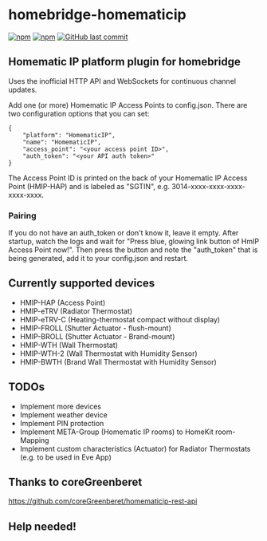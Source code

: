 # homebridge-homematicip
[![npm](https://img.shields.io/npm/v/homebridge-fhem.svg?style=plastic)](https://www.npmjs.com/package/homebridge-fhem)
[![npm](https://img.shields.io/npm/dt/homebridge-fhem.svg?style=plastic)](https://www.npmjs.com/package/homebridge-fhem)
[![GitHub last commit](https://img.shields.io/github/last-commit/marcsowen/homebridge-homematicip.svg?style=plastic)](https://github.com/marcsowen/homebridge-homematicip)

## Homematic IP platform plugin for homebridge

Uses the inofficial HTTP API and WebSockets for continuous channel updates. 

Add one (or more) Homematic IP Access Points to config.json. There are two configuration
options that you can set:

```
{
    "platform": "HomematicIP",
    "name": "HomematicIP",
    "access_point": "<your access point ID>",
    "auth_token": "<your API auth token>"
}
```

The Access Point ID is printed on the back of your Homematic IP Access Point (HMIP-HAP) and is 
labeled as "SGTIN", e.g. 3014-xxxx-xxxx-xxxx-xxxx-xxxx. 

### Pairing 

If you do not have an auth_token or don't know it, 
leave it empty. After startup, watch the logs and wait for "Press blue, glowing link button of HmIP Access Point now!".
Then press the button and note the "auth_token" that is being generated, add it to your config.json and restart.

## Currently supported devices
- HMIP-HAP (Access Point)
- HMIP-eTRV (Radiator Thermostat)
- HMIP-eTRV-C (Heating-thermostat compact without display)
- HMIP-FROLL (Shutter Actuator - flush-mount)
- HMIP-BROLL (Shutter Actuator - Brand-mount)
- HMIP-WTH (Wall Thermostat)
- HMIP-WTH-2 (Wall Thermostat with Humidity Sensor)
- HMIP-BWTH (Brand Wall Thermostat with Humidity Sensor)

## TODOs
- Implement more devices
- Implement weather device
- Implement PIN protection
- Implement META-Group (Homematic IP rooms) to HomeKit room-Mapping
- Implement custom characteristics (Actuator) for Radiator Thermostats (e.g. to be used in Eve App) 

## Thanks to coreGreenberet
https://github.com/coreGreenberet/homematicip-rest-api


## Help needed!
